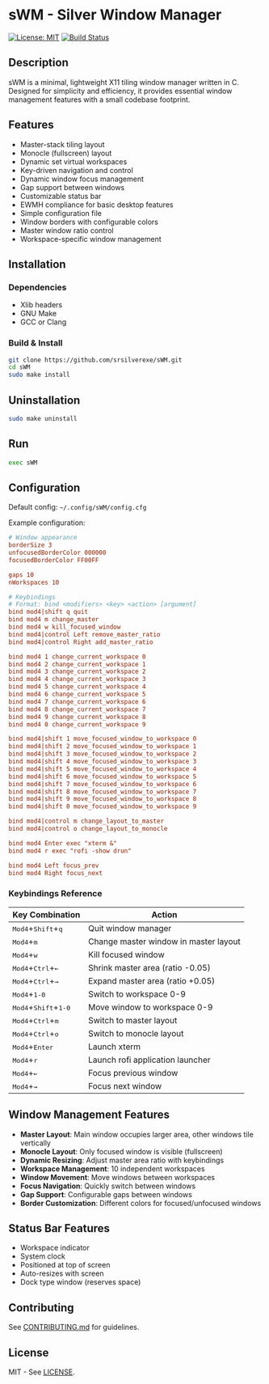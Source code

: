 # sWM - Silver Window Manager

[![License: MIT](https://img.shields.io/badge/License-MIT-yellow.svg)](LICENSE)
[![Build Status](https://github.com/srsilverexe/sWM/actions/workflows/build.yml/badge.svg)](https://github.com/srsilverexe/sWM/actions)

## Description

sWM is a minimal, lightweight X11 tiling window manager written in C. Designed for simplicity and efficiency, it provides essential window management features with a small codebase footprint.

## Features

- Master-stack tiling layout
- Monocle (fullscreen) layout
- Dynamic set virtual workspaces
- Key-driven navigation and control
- Dynamic window focus management
- Gap support between windows
- Customizable status bar
- EWMH compliance for basic desktop features
- Simple configuration file
- Window borders with configurable colors
- Master window ratio control
- Workspace-specific window management

## Installation

### Dependencies

- Xlib headers
- GNU Make
- GCC or Clang

### Build & Install

```bash
git clone https://github.com/srsilverexe/sWM.git
cd sWM
sudo make install
```

## Uninstallation

```bash
sudo make uninstall
```

## Run

```bash
exec sWM
```

## Configuration

Default config: `~/.config/sWM/config.cfg`

Example configuration:

```cfg
# Window appearance
borderSize 3
unfocusedBorderColor 000000
focusedBorderColor FF00FF

gaps 10
nWorkspaces 10

# Keybindings
# Format: bind <modifiers> <key> <action> [argument]
bind mod4|shift q quit
bind mod4 m change_master
bind mod4 w kill_focused_window
bind mod4|control Left remove_master_ratio
bind mod4|control Right add_master_ratio

bind mod4 1 change_current_workspace 0
bind mod4 2 change_current_workspace 1
bind mod4 3 change_current_workspace 2
bind mod4 4 change_current_workspace 3
bind mod4 5 change_current_workspace 4
bind mod4 6 change_current_workspace 5
bind mod4 7 change_current_workspace 6
bind mod4 8 change_current_workspace 7
bind mod4 9 change_current_workspace 8
bind mod4 0 change_current_workspace 9

bind mod4|shift 1 move_focused_window_to_workspace 0
bind mod4|shift 2 move_focused_window_to_workspace 1
bind mod4|shift 3 move_focused_window_to_workspace 2
bind mod4|shift 4 move_focused_window_to_workspace 3
bind mod4|shift 5 move_focused_window_to_workspace 4
bind mod4|shift 6 move_focused_window_to_workspace 5
bind mod4|shift 7 move_focused_window_to_workspace 6
bind mod4|shift 8 move_focused_window_to_workspace 7
bind mod4|shift 9 move_focused_window_to_workspace 8
bind mod4|shift 0 move_focused_window_to_workspace 9

bind mod4|control m change_layout_to_master
bind mod4|control o change_layout_to_monocle

bind mod4 Enter exec "xterm &"
bind mod4 r exec "rofi -show drun"

bind mod4 Left focus_prev
bind mod4 Right focus_next
```

### Keybindings Reference

| Key Combination              | Action                                 |
|------------------------------|----------------------------------------|
| <kbd>Mod4</kbd>+<kbd>Shift</kbd>+<kbd>q</kbd> | Quit window manager                   |
| <kbd>Mod4</kbd>+<kbd>m</kbd> | Change master window in master layout  |
| <kbd>Mod4</kbd>+<kbd>w</kbd> | Kill focused window                   |
| <kbd>Mod4</kbd>+<kbd>Ctrl</kbd>+<kbd>←</kbd> | Shrink master area (ratio -0.05)      |
| <kbd>Mod4</kbd>+<kbd>Ctrl</kbd>+<kbd>→</kbd> | Expand master area (ratio +0.05)      |
| <kbd>Mod4</kbd>+<kbd>1-0</kbd> | Switch to workspace 0-9              |
| <kbd>Mod4</kbd>+<kbd>Shift</kbd>+<kbd>1-0</kbd> | Move window to workspace 0-9        |
| <kbd>Mod4</kbd>+<kbd>Ctrl</kbd>+<kbd>m</kbd> | Switch to master layout              |
| <kbd>Mod4</kbd>+<kbd>Ctrl</kbd>+<kbd>o</kbd> | Switch to monocle layout             |
| <kbd>Mod4</kbd>+<kbd>Enter</kbd> | Launch xterm                        |
| <kbd>Mod4</kbd>+<kbd>r</kbd> | Launch rofi application launcher     |
| <kbd>Mod4</kbd>+<kbd>←</kbd> | Focus previous window                |
| <kbd>Mod4</kbd>+<kbd>→</kbd> | Focus next window                    |

## Window Management Features

- **Master Layout**: Main window occupies larger area, other windows tile vertically
- **Monocle Layout**: Only focused window is visible (fullscreen)
- **Dynamic Resizing**: Adjust master area ratio with keybindings
- **Workspace Management**: 10 independent workspaces
- **Window Movement**: Move windows between workspaces
- **Focus Navigation**: Quickly switch between windows
- **Gap Support**: Configurable gaps between windows
- **Border Customization**: Different colors for focused/unfocused windows

## Status Bar Features

- Workspace indicator
- System clock
- Positioned at top of screen
- Auto-resizes with screen
- Dock type window (reserves space)

## Contributing

See [CONTRIBUTING.md](CONTRIBUTING.md) for guidelines.

## License

MIT - See [LICENSE](LICENSE).
